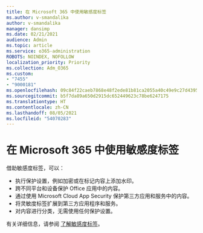 ```yaml
---
title: 在 Microsoft 365 中使用敏感度标签
ms.author: v-smandalika
author: v-smandalika
manager: dansimp
ms.date: 02/21/2021
audience: Admin
ms.topic: article
ms.service: o365-administration
ROBOTS: NOINDEX, NOFOLLOW
localization_priority: Priority
ms.collection: Adm_O365
ms.custom:
- "7455"
- "9000181"
ms.openlocfilehash: 09c84f22caeb7868e48f2ede81b81ca2055a40c49e9c27d439577532c5094547
ms.sourcegitcommit: b5f7da89a650d2915dc652449623c78be6247175
ms.translationtype: HT
ms.contentlocale: zh-CN
ms.lasthandoff: 08/05/2021
ms.locfileid: "54070283"
---
```

# <a name="use-sensitivity-labels-in-microsoft-365"></a>在 Microsoft 365 中使用敏感度标签

借助敏感度标签，可以：
- 执行保护设置，例如加密或在标记内容上添加水印。
- 跨不同平台和设备保护 Office 应用中的内容。
- 通过使用 Microsoft Cloud App Security 保护第三方应用和服务中的内容。
- 将灵敏度标签扩展到第三方应用程序和服务。
- 对内容进行分类，无需使用任何保护设置。

有关详细信息，请参阅 [了解敏感度标签](https://docs.microsoft.com/microsoft-365/compliance/sensitivity-labels)。